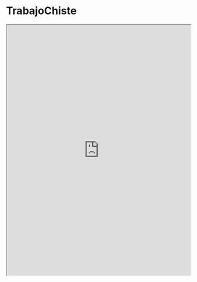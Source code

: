 # TrabajoChiste
<iframe src="https://www.codesters.com/embed/v1/preview/53f774476e404f2aab32cbf881f67c66/" height="680" width="500"></iframe>
